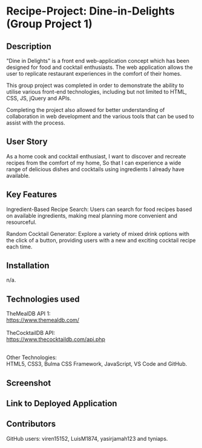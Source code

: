 # Recipe-Project: Dine-in-Delights (Group Project 1)

## Description
"Dine in Delights" is a front end web-application concept which has been designed for food and cocktail enthusiasts. The web application allows the user to replicate restaurant experiences in the comfort of their homes.

This group project was completed in order to demonstrate the ability to utilise various front-end technologies, including but not limited to HTML, CSS, JS, jQuery and APIs.

Completing the project also allowed for better understanding of collaboration in web development and the various tools that can be used to assist with the process.

## User Story
As a home cook and cocktail enthusiast,
I want to discover and recreate recipes from the comfort of my home,
So that I can experience a wide range of delicious dishes and cocktails using ingredients I already have available.

## Key Features
Ingredient-Based Recipe Search: Users can search for food recipes based on available ingredients, making meal planning more convenient and resourceful.

Random Cocktail Generator: Explore a variety of mixed drink options with the click of a button, providing users with a new and exciting cocktail recipe each time.

## Installation
n/a.

## Technologies used

TheMealDB API 1:<br />
https://www.themealdb.com/<br />
<br />
TheCocktailDB API:<br />
https://www.thecocktaildb.com/api.php<br />
<br />

Other Technologies:<br />
HTML5, CSS3, Bulma CSS Framework, JavaScript, VS Code and GitHub.


## Screenshot


## Link to Deployed Application


## Contributors
GitHub users: viren15152, LuisM1874, yasirjamah123 and tyniaps.





